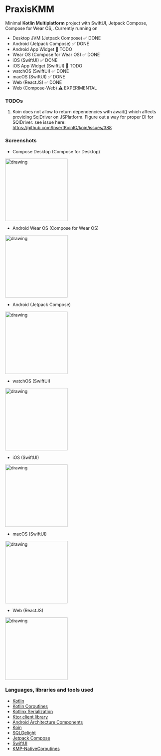 # PraxisKMM

Minimal **Kotlin Multiplatform** project with SwiftUI, Jetpack Compose, Compose for Wear OS,. Currently running on

* Desktop JVM (Jetpack Compose) ✅ DONE
* Android (Jetpack Compose) ✅ DONE
* Android App Widget 🚧 TODO
* Wear OS (Compose for Wear OS) ✅ DONE
* iOS (SwiftUI) ✅ DONE
* iOS App Widget (SwiftUI) 🚧 TODO
* watchOS (SwiftUI) ✅ DONE
* macOS (SwiftUI) ✅ DONE
* Web (ReactJS) ✅ DONE
* Web (Compose-Web) ⚠️ EXPERIMENTAL

### TODOs

1. Koin does not allow to return dependencies with await() which affects providing SqlDriver on JSPlatform. 
   Figure out a way for proper DI for SQlDriver.
   see issue here: https://github.com/InsertKoinIO/koin/issues/388

### Screenshots

* Compose Desktop (Compose for Desktop)

<img src="art/art7.png" alt="drawing" style="width:200px;"/>

* Android Wear OS (Compose for Wear OS)

<img src="art/art6.png" alt="drawing" style="width:200px;"/>

* Android (Jetpack Compose)

<img src="art/art5.png" alt="drawing" style="width:200px;"/>

* watchOS (SwiftUI)

<img src="art/art2.png" alt="drawing" style="width:200px;"/>

* iOS (SwiftUI)

<img src="art/art1.png" alt="drawing" style="width:200px;"/>

* macOS (SwiftUI)

<img src="art/art3.png" alt="drawing" style="width:200px;"/>

* Web (ReactJS)

<img src="art/art4.png" alt="drawing" style="width:200px;"/>

### Languages, libraries and tools used

* [Kotlin](https://kotlinlang.org/)
* [Kotlin Coroutines](https://kotlinlang.org/docs/reference/coroutines-overview.html)
* [Kotlinx Serialization](https://github.com/Kotlin/kotlinx.serialization)
* [Ktor client library](https://github.com/ktorio/ktor)
* [Android Architecture Components](https://developer.android.com/topic/libraries/architecture/index.html)
* [Koin](https://github.com/InsertKoinIO/koin)
* [SQLDelight](https://github.com/cashapp/sqldelight)
* [Jetpack Compose](https://developer.android.com/jetpack/compose)
* [SwiftUI](https://developer.apple.com/documentation/swiftui)
* [KMP-NativeCoroutines](https://github.com/rickclephas/KMP-NativeCoroutines)